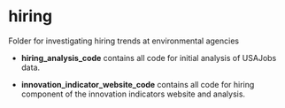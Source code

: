 # hiring

Folder for investigating hiring trends at environmental agencies 

- **hiring_analysis_code** contains all code for initial analysis of USAJobs data. 

- **innovation_indicator_website_code** contains all code for hiring component of the innovation indicators website and analysis.


